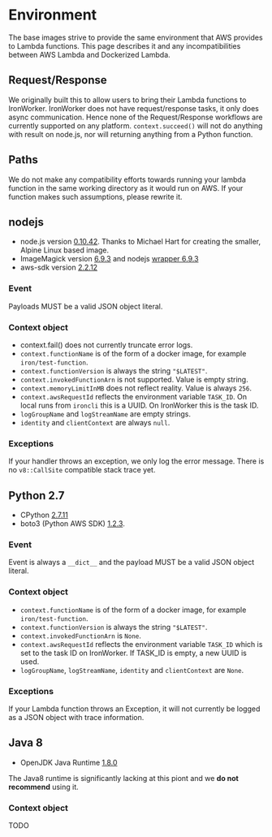# Environment

The base images strive to provide the same environment that AWS provides to
Lambda functions. This page describes it and any incompatibilities between AWS
Lambda and Dockerized Lambda.

## Request/Response

We originally built this to allow users to bring their Lambda functions to
IronWorker. IronWorker does not have request/response tasks, it only does async
communication. Hence none of the Request/Response workflows are currently
supported on any platform. `context.succeed()` will not do anything with result
on node.js, nor will returning anything from a Python function.

## Paths

We do not make any compatibility efforts towards running your lambda function
in the same working directory as it would run on AWS. If your function makes
such assumptions, please rewrite it.

## nodejs

* node.js version [0.10.42][nodev]. Thanks to Michael Hart for creating the
  smaller, Alpine Linux based image.
* ImageMagick version [6.9.3][magickv] and nodejs [wrapper 6.9.3][magickwrapperv]
* aws-sdk version [2.2.12][awsnodev]

[nodev]: https://github.com/mhart/alpine-node/blob/f025a0516b87e2a505c6be4ff2c7bf485a95dc5a/Dockerfile
[magickv]: https://pkgs.alpinelinux.org/package/main/x86_64/imagemagick
[magickwrapperv]: https://www.npmjs.com/package/imagemagick
[awsnodev]: https://aws.amazon.com/sdk-for-node-js/

### Event

Payloads MUST be a valid JSON object literal.

### Context object

* context.fail() does not currently truncate error logs.
* `context.functionName` is of the form of a docker image, for example
  `iron/test-function`.
* `context.functionVersion` is always the string `"$LATEST"`.
* `context.invokedFunctionArn` is not supported. Value is empty string.
* `context.memoryLimitInMB` does not reflect reality. Value is always `256`.
* `context.awsRequestId` reflects the environment variable `TASK_ID`. On local
  runs from `ironcli` this is a UUID. On IronWorker this is the task ID.
* `logGroupName` and `logStreamName` are empty strings.
* `identity` and `clientContext` are always `null`.

### Exceptions

If your handler throws an exception, we only log the error message. There is no
`v8::CallSite` compatible stack trace yet.

## Python 2.7

* CPython [2.7.11][pythonv]
* boto3 (Python AWS SDK) [1.2.3][botov].

[pythonv]: https://hub.docker.com/r/iron/python/tags/
[botov]: https://github.com/boto/boto3/releases/tag/1.2.3

### Event

Event is always a `__dict__` and the payload MUST be a valid JSON object
literal.

### Context object

* `context.functionName` is of the form of a docker image, for example
  `iron/test-function`.
* `context.functionVersion` is always the string `"$LATEST"`.
* `context.invokedFunctionArn` is `None`.
* `context.awsRequestId` reflects the environment variable `TASK_ID` which is
  set to the task ID on IronWorker. If TASK_ID is empty, a new UUID is used.
* `logGroupName`, `logStreamName`, `identity` and `clientContext` are `None`.

### Exceptions

If your Lambda function throws an Exception, it will not currently be logged as
a JSON object with trace information.

## Java 8

* OpenJDK Java Runtime [1.8.0][javav]

[javav]: https://hub.docker.com/r/iron/java/tags/

The Java8 runtime is significantly lacking at this piont and we **do not
recommend** using it.

### Context object

TODO

